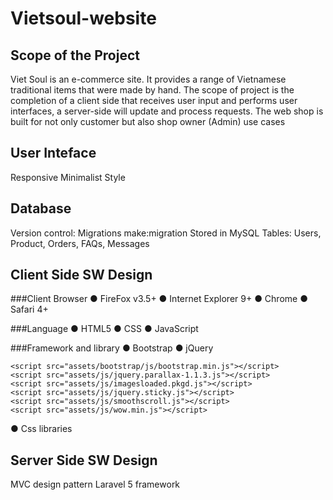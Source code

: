 # Vietsoul-website
## Scope of the Project 
Viet Soul is an e-commerce site. It provides a range of Vietnamese traditional items that were made by hand.
The scope of project is the completion of a client side that receives user input and performs user interfaces, a server-side will update and process requests. The web shop is built for not only customer but also shop owner (Admin) use cases

## User Inteface
Responsive
Minimalist Style

## Database
Version control: Migrations make:migration
Stored in MySQL
Tables: Users, Product, Orders, FAQs, Messages

## Client Side SW Design

###Client Browser
●	 FireFox v3.5+
●	Internet Explorer 9+
●	Chrome
●	Safari 4+

###Language
●	HTML5
●	CSS
●	JavaScript

###Framework and library
●	Bootstrap
●	jQuery
  <script src="assets/js/jquery-1.11.1.min.js"></script>
	<script src="assets/bootstrap/js/bootstrap.min.js"></script>
	<script src="assets/js/jquery.parallax-1.1.3.js"></script>
	<script src="assets/js/imagesloaded.pkgd.js"></script>
	<script src="assets/js/jquery.sticky.js"></script>
	<script src="assets/js/smoothscroll.js"></script>
	<script src="assets/js/wow.min.js"></script>
  <script src="assets/js/jquery.easypiechart.js"></scripti
  <script src="assets/js/waypoints.min.js"></script>
  <script src="assets/js/jquery.cbpQTRotator.js"></script>
●	Css libraries
  <link href="assets/css/font-awesome.min.css" rel="stylesheet" media="screen">
	<link href="assets/css/simple-line-icons.css" rel="stylesheet" media="screen">
	<link href="assets/css/animate.css" rel="stylesheet">

## Server Side SW Design
MVC design pattern 
Laravel 5 framework 
